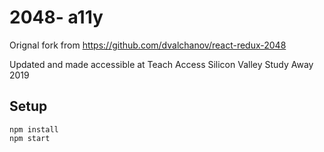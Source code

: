 # 2048- a11y

Orignal fork from https://github.com/dvalchanov/react-redux-2048

Updated and made accessible at Teach Access Silicon Valley Study Away 2019


## Setup

```
npm install
npm start
```



